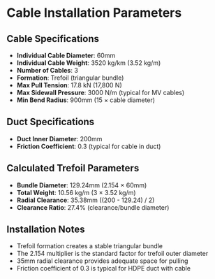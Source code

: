 # Cable Installation Parameters

## Cable Specifications
- **Individual Cable Diameter**: 60mm
- **Individual Cable Weight**: 3520 kg/km (3.52 kg/m)
- **Number of Cables**: 3
- **Formation**: Trefoil (triangular bundle)
- **Max Pull Tension**: 17.8 kN (17,800 N)
- **Max Sidewall Pressure**: 3000 N/m (typical for MV cables)
- **Min Bend Radius**: 900mm (15 × cable diameter)

## Duct Specifications
- **Duct Inner Diameter**: 200mm
- **Friction Coefficient**: 0.3 (typical for cable in duct)

## Calculated Trefoil Parameters
- **Bundle Diameter**: 129.24mm (2.154 × 60mm)
- **Total Weight**: 10.56 kg/m (3 × 3.52 kg/m)
- **Radial Clearance**: 35.38mm ((200 - 129.24) / 2)
- **Clearance Ratio**: 27.4% (clearance/bundle diameter)

## Installation Notes
- Trefoil formation creates a stable triangular bundle
- The 2.154 multiplier is the standard factor for trefoil outer diameter
- 35mm radial clearance provides adequate space for pulling
- Friction coefficient of 0.3 is typical for HDPE duct with cable